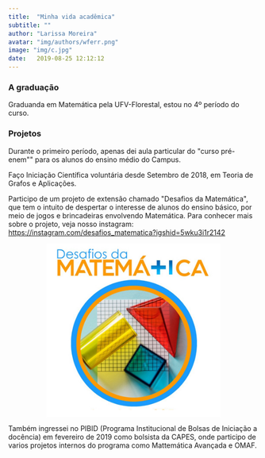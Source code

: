 ```yaml
---
title:  "Minha vida acadêmica"
subtitle: ""
author: "Larissa Moreira"
avatar: "img/authors/wferr.png"
image: "img/c.jpg"
date:   2019-08-25 12:12:12
---
```


### A graduação
Graduanda em Matemática pela UFV-Florestal, estou no 4º período do curso.

### Projetos
Durante o primeiro período, apenas dei aula particular do "curso pré-enem"" para os alunos do ensino médio do Campus. 

Faço Iniciação Científica voluntária desde Setembro de 2018, em Teoria de Grafos e Aplicações.

Participo de um projeto de extensão chamado "Desafios da Matemática", que tem o intuito de despertar o interesse de alunos do ensino básico, por meio de jogos e brincadeiras envolvendo Matemática.
Para conhecer mais sobre o projeto, veja nosso instagram:<a href="https://instagram.com/desafios_matematica?igshid=5wku3i1r2142" target="_blank"> https://instagram.com/desafios_matematica?igshid=5wku3i1r2142
<br><center><img src="img/desmat.png" height="350" width="350" align="center"> </a> </center>

Também ingressei no PIBID (Programa Institucional de Bolsas de Iniciação a docência) em fevereiro de 2019 como bolsista da CAPES, onde participo de varios projetos internos do programa como Mattemática Avançada e OMAF.
